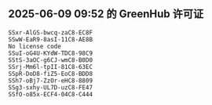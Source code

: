 ## 2025-06-09 09:52 的 GreenHub 许可证
```
SSxr-AlGS-bwcq-zaC8-EC8F
SSwW-EaR9-8asI-11C8-AE8B
No license code
SSuI-oG4U-KYdW-TDC8-98C9
SStS-3aOC-g6CJ-wmC8-B0D0
SSrj-Mm6l-tpII-81C8-63EC
SSpR-DoD8-fiZ5-EoC8-BDD8
SSh7-oBj7-ZzOr-eHC8-8809
SSg3-sxhy-UL7D-uzC8-FE47
SSfO-o85x-ECF4-04C8-C444
```
